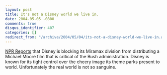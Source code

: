 ```yaml
---
layout: post
title: It's not a Disney world we live in.
date: 2004-05-05 -0800
comments: true
disqus_identifier: 407
categories: []
redirect_from: "/archive/2004/05/04/its-not-a-disney-world-we-live-in.aspx/"
---
```


[NPR Reports](http://www.npr.org/features/feature.php?wfId=1872994) that
Disney is blocking its Miramax division from distributing a Michael
Moore film that is critical of the Bush administration. Disney is known
for its tight control over the cheery image its theme parks present to
world. Unfortunately the real world is not so sanguine.

